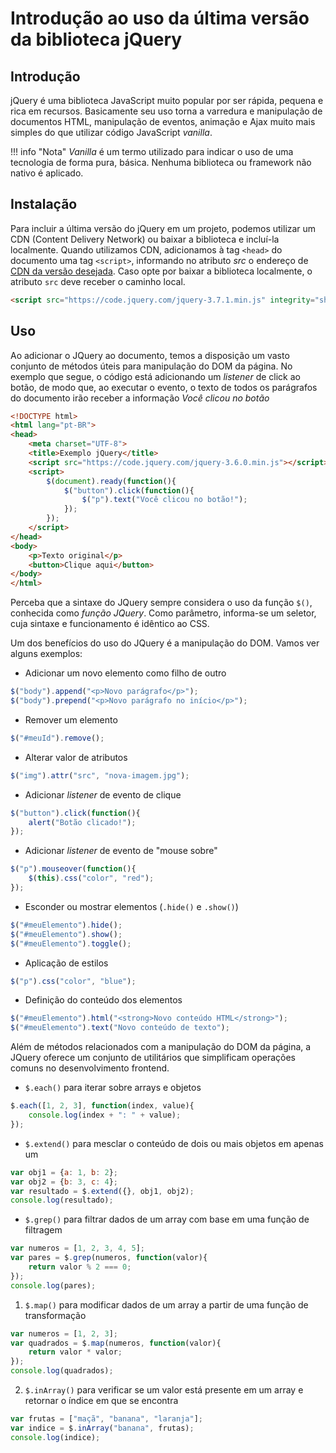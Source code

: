 # Introdução ao uso da última versão da biblioteca jQuery

## Introdução

jQuery é uma biblioteca JavaScript muito popular por ser rápida, pequena e rica em recursos. Basicamente seu uso torna a varredura e manipulação de documentos HTML, manipulação de eventos, animação e Ajax muito mais simples do que utilizar código JavaScript *vanilla*.

!!! info "Nota"
    *Vanilla* é um termo utilizado para indicar o uso de uma tecnologia de forma pura, básica. Nenhuma biblioteca ou framework não nativo é aplicado.

## Instalação

Para incluir a última versão do jQuery em um projeto, podemos utilizar um CDN (Content Delivery Network) ou baixar a biblioteca e incluí-la localmente. Quando utilizamos CDN, adicionamos à tag  `<head>` do documento uma tag `<script>`, informando no atributo *src* o endereço de [CDN da versão desejada](https://releases.jquery.com/jquery/). Caso opte por baixar a biblioteca localmente, o atributo `src` deve receber o caminho local.

```html
<script src="https://code.jquery.com/jquery-3.7.1.min.js" integrity="sha256-/JqT3SQfawRcv/BIHPThkBvs0OEvtFFmqPF/lYI/Cxo=" crossorigin="anonymous"></script>
````

## Uso

Ao adicionar o JQuery ao documento, temos a disposição um vasto conjunto de métodos úteis para manipulação do DOM da página. No exemplo que segue, o código está adicionando um *listener* de click ao botão, de modo que, ao executar o evento, o texto de todos os parágrafos do documento irão receber a informação *Você clicou no botão*

```html
<!DOCTYPE html>
<html lang="pt-BR">
<head>
    <meta charset="UTF-8">
    <title>Exemplo jQuery</title>
    <script src="https://code.jquery.com/jquery-3.6.0.min.js"></script>
    <script>
        $(document).ready(function(){
            $("button").click(function(){
                $("p").text("Você clicou no botão!");
            });
        });
    </script>
</head>
<body>
    <p>Texto original</p>
    <button>Clique aqui</button>
</body>
</html>
```


Perceba que a sintaxe do JQuery sempre considera o uso da função `$()`, conhecida como *função JQuery*. Como parâmetro, informa-se um seletor, cuja sintaxe e funcionamento é idêntico ao CSS.

Um dos benefícios do uso do JQuery é a manipulação do DOM. Vamos ver alguns exemplos:

- Adicionar um novo elemento como filho de outro

```javascript
$("body").append("<p>Novo parágrafo</p>");
$("body").prepend("<p>Novo parágrafo no início</p>");
```

- Remover um elemento

```javascript
$("#meuId").remove();
```

- Alterar valor de atributos

```javascript
$("img").attr("src", "nova-imagem.jpg");
```

- Adicionar *listener* de evento de clique

```javascript
$("button").click(function(){
    alert("Botão clicado!");
});
```


- Adicionar *listener* de evento de "mouse sobre"

```javascript
$("p").mouseover(function(){
    $(this).css("color", "red");
});
```


-  Esconder ou mostrar elementos (`.hide()` e `.show()`)

```javascript
$("#meuElemento").hide();
$("#meuElemento").show();
$("#meuElemento").toggle();
```

- Aplicação de estilos

```javascript
$("p").css("color", "blue");
```

- Definição do conteúdo dos elementos
  
```javascript
$("#meuElemento").html("<strong>Novo conteúdo HTML</strong>");
$("#meuElemento").text("Novo conteúdo de texto");
```

Além de métodos relacionados com a manipulação do DOM da página, a JQuery oferece um conjunto de utilitários que simplificam operações comuns no desenvolvimento frontend.

- `$.each()` para iterar sobre arrays e objetos

```javascript
$.each([1, 2, 3], function(index, value){
    console.log(index + ": " + value);
});
```

- `$.extend()` para mesclar o conteúdo de dois ou mais objetos em apenas um

```javascript
var obj1 = {a: 1, b: 2};
var obj2 = {b: 3, c: 4};
var resultado = $.extend({}, obj1, obj2);
console.log(resultado); 
```

- `$.grep()` para filtrar dados de um array com base em uma função de filtragem

```javascript
var numeros = [1, 2, 3, 4, 5];
var pares = $.grep(numeros, function(valor){
    return valor % 2 === 0;
});
console.log(pares);
```

1. `$.map()` para modificar dados de um array a partir de uma função de transformação
```javascript
var numeros = [1, 2, 3];
var quadrados = $.map(numeros, function(valor){
    return valor * valor;
});
console.log(quadrados);
```

2. `$.inArray()` para verificar se um valor está presente em um array e retornar o índice em que se encontra

```javascript
var frutas = ["maçã", "banana", "laranja"];
var indice = $.inArray("banana", frutas);
console.log(indice); 

```

